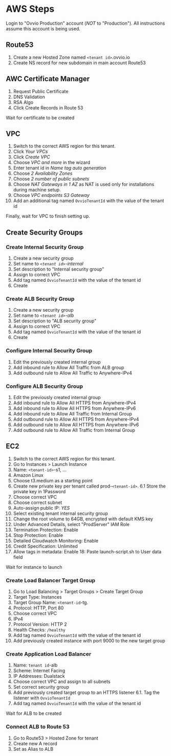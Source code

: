# AWS Steps

Login to "Ovvio Production" account (_NOT_ to "Production"). All instructions
assume this account is being used.

## Route53

1. Create a new Hosted Zone named `<tenant id>`.ovvio.io
2. Create NS record for new subdomain in main account Route53

## AWC Certificate Manager

1. Request Public Certificate
2. DNS Validation
3. RSA Algo
4. Click Create Records in Route 53

Wait for certificate to be created

## VPC

1. Switch to the correct AWS region for this tenant.
2. Click _Your VPCs_
3. Click _Create VPC_
4. Choose _VPC and more_ in the wizard
5. Enter tenant id in _Name tag auto generation_
6. Choose _2 Availability Zones_
7. Choose _2 number of public subnets_
8. Choose _NAT Gateways in 1 AZ_ as NAT is used only for installations during
   machine setup.
9. Choose _VPC endpoints S3 Gateway_
10. Add an additional tag named `OvvioTenantId` with the value of the tenant id

Finally, wait for VPC to finish setting up.

## Create Security Groups

### Create Internal Security Group

1. Create a new security group
2. Set name to _`<tenant id>`-internal_
3. Set description to "Internal security group"
4. Assign to correct VPC
5. Add tag named `OvvioTenantId` with the value of the tenant id
6. Create

### Create ALB Security Group

1. Create a new security group
2. Set name to _`<tenant id>`-alb_
3. Set description to "ALB security group"
4. Assign to correct VPC
5. Add tag named `OvvioTenantId` with the value of the tenant id
6. Create

### Configure Internal Security Group

1. Edit the previously created internal group
2. Add inbound rule to Allow All Traffic from ALB group
3. Add outbound rule to Allow All Traffic to Anywhere-IPv4

### Configure ALB Security Group

1. Edit the previously created internal group
2. Add inbound rule to Allow All HTTPS from Anywhere-IPv4
3. Add inbound rule to Allow All HTTPS from Anywhere-IPv6
4. Add inbound rule to Allow All Traffic from Internal Group
5. Add outbound rule to Allow All HTTPS from Anywhere-IPv4
6. Add outbound rule to Allow All HTTPS from Anywhere-IPv6
7. Add outbound rule to Allow All Traffic from Internal Group

## EC2

1. Switch to the correct AWS region for this tenant.
2. Go to Instances > Launch Instance
3. Name: `<tenant-id>`-s1, ...
4. Amazon Linux
5. Choose t3.medium as a starting point
6. Create new private key per tenant called prod-`<tenant-id>`. 6.1 Store the
   private key in 1Password
7. Choose correct VPC
8. Choose correct subnet
9. Auto-assign public IP: _YES_
10. Select existing tenant internal security group
11. Change the root volume to 64GB, encrypted with default KMS key
12. Under Advanced Details, select "ProdServer" IAM Role
13. Termination Protection: Enable
14. Stop Protection: Enable
15. Detailed Cloudwatch Monitoring: Enable
16. Credit Specification: Unlimited
17. Allow tags in metadata: Enable 18: Paste launch-script.sh to User data field

Wait for instance to launch

### Create Load Balancer Target Group

1. Go to Load Balancing > Target Groups > Create Target Group
2. Target Type: Instances
3. Target Group Name: `<tenant-id`-tg.
4. Protocol: HTTP, Port 80
5. Choose correct VPC
6. IPv4
7. Protocol Version: HTTP 2
8. Health Checks: `/healthy`
9. Add tag named `OvvioTenantId` with the value of the tenant id
10. Add previously created instance with port 9000 to the new target group

### Create Application Load Balancer

1. Name: `tenant id`-alb
2. Scheme: Internet Facing
3. IP Addresses: Dualstack
4. Choose correct VPC and assign to all subnets
5. Set correct security group
6. Add previously created target group to an HTTPS listener 6.1. Tag the
   listener with `OvvioTenantId`
7. Add tag named `OvvioTenantId` with the value of the tenant id

Wait for ALB to be created

### Connect ALB to Route 53

1. Go to Route53 > Hosted Zone for tenant
2. Create new A record
3. Set as Alias to ALB
